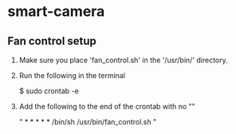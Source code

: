 # smart-camera

## Fan control setup 

 1. Make sure you place 'fan_control.sh' in the '/usr/bin/' directory.
 
 2. Run the following in the terminal
 
     $ sudo crontab -e
     
 3. Add the following to the end of the crontab with no ""
 
 
    " * * * * *  /bin/sh /usr/bin/fan_control.sh "
